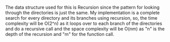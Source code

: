 The data structure used for this is Recursion since the pattern for looking through the directories is just the same. My implementation is a complete search for every directory and its branches using recursion, so, the time complexity will be O(2^n) as it loops over to each branch of the directories and do a recursive call and the space complexity will be O(nm) as "n" is the depth of the recursion and "m" for the function call.

